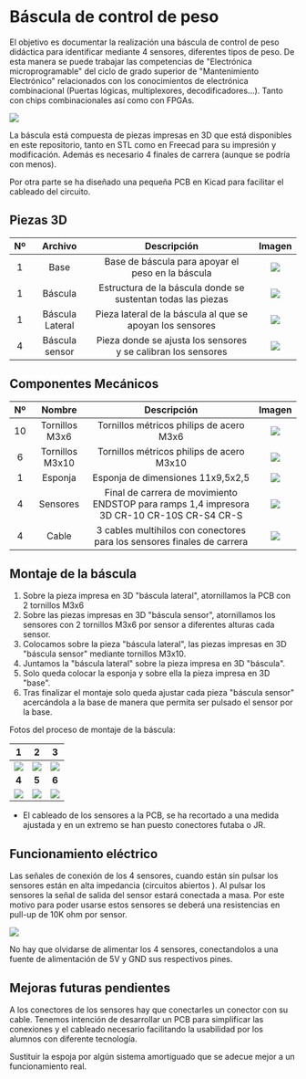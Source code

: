 # Báscula de control de peso

El objetivo es documentar la realización una báscula de control de peso didáctica para identificar mediante 4 sensores, diferentes tipos de peso. De esta manera se puede trabajar las competencias de "Electrónica microprogramable" del ciclo de grado superior de "Mantenimiento Electrónico" relacionados con los conocimientos de electrónica combinacional (Puertas lógicas, multiplexores, decodificadores...). Tanto con chips combinacionales así como con FPGAs.

![](.\Fotos\Bascula.jpg)

La báscula está compuesta de piezas impresas en 3D que está disponibles en este repositorio, tanto en STL como en Freecad para su impresión y modificación. Además es necesario 4 finales de carrera (aunque se podría con menos).

Por otra parte se ha diseñado una pequeña PCB en Kicad para facilitar el cableado del circuito.

## Piezas 3D

|  Nº  |     Archivo     |                         Descripción                          |                 Imagen                 |
| :--: | :-------------: | :----------------------------------------------------------: | :------------------------------------: |
|  1   |      Base       |      Base de báscula para apoyar el peso en la báscula       |         ![](.\Fotos\Base.png)          |
|  1   |     Báscula     | Estructura de la báscula donde se sustentan todas las piezas |     ![](.\Fotos\Bascula_v0.5.png)      |
|  1   | Báscula Lateral |  Pieza lateral de la báscula al que se apoyan los sensores   | ![](.\Fotos\Bascula_Lateral_v0.10.png) |
|  4   | Báscula sensor  | Pieza donde se ajusta los sensores y se calibran los sensores |  ![](.\Fotos\Bascula_sensor_v0.9.png)  |



## Componentes Mecánicos

|  Nº  |     Nombre      |                         Descripción                          |             Imagen             |
| :--: | :-------------: | :----------------------------------------------------------: | :----------------------------: |
|  10  | Tornillos M3x6  |           Tornillos métricos philips de acero M3x6           | ![](.\Fotos\Tornillo_M3x6.jpg) |
|  6   | Tornillos M3x10 |          Tornillos métricos philips de acero M3x10           | ![](.\Fotos\Tornill_M3x10.jpg) |
|  1   |     Esponja     |              Esponja de dimensiones 11x9,5x2,5               |    ![](.\Fotos\Esponja.png)    |
|  4   |    Sensores     | Final de carrera de movimiento ENDSTOP para ramps 1,4 impresora 3D CR-10 CR-10S CR-S4 CR-S | ![](.\Fotos\Final_Carrera.jpg) |
|  4   |      Cable      | 3 cables multihilos con conectores para los sensores finales de carrera |     ![](.\Fotos\Cable.jpg)     |

## Montaje de la báscula

1. Sobre la pieza impresa en 3D "báscula lateral", atornillamos la PCB con 2 tornillos M3x6
2. Sobre las piezas impresas en 3D "báscula sensor", atornillamos los sensores con 2 tornillos M3x6 por sensor a diferentes alturas cada sensor.
3. Colocamos sobre la pieza "báscula lateral", las piezas impresas en 3D "báscula sensor" mediante tornillos M3x10.
4. Juntamos la "báscula lateral" sobre la pieza impresa en 3D "báscula".
5. Solo queda colocar la esponja y sobre ella la pieza impresa en 3D "base".
6. Tras finalizar el montaje solo queda ajustar cada pieza "báscula sensor" acercándola a la base de manera que permita ser pulsado el sensor por la base.

Fotos del proceso de montaje de la báscula:

|                  1                   |                  2                   |                  3                   |
| :----------------------------------: | :----------------------------------: | :----------------------------------: |
| ![](.\Fotos\IMG_20190724_121246.jpg) | ![](.\Fotos\IMG_20190724_122831.jpg) | ![](.\Fotos\IMG_20190724_122258.jpg) |
|                **4**                 |                **5**                 |                **6**                 |
| ![](.\Fotos\IMG_20190724_122724.jpg) | ![](.\Fotos\IMG_20190726_132925.jpg) | ![](.\Fotos\IMG_20190726_132832.jpg) |

* El cableado de los sensores a la PCB, se ha recortado a una medida ajustada y en un extremo se han puesto conectores futaba o JR.



## Funcionamiento eléctrico

Las señales de conexión de los 4 sensores, cuando están sin pulsar los sensores están en alta impedancia (circuitos abiertos ). Al pulsar los sensores la señal de salida del sensor estará conectada a masa. Por este motivo para poder usarse estos sensores se deberá una resistencias en pull-up de 10K ohm por sensor.

![](.\Fotos\resistencia-pull-up-down-e1435659241597.png)

No hay que olvidarse de alimentar los 4 sensores, conectandolos a una fuente de alimentación de 5V y GND sus respectivos pines.

## Mejoras futuras pendientes

A los conectores de los sensores hay que conectarles un conector con su cable. Tenemos intención de desarrollar un PCB para simplificar las conexiones y el cableado necesario facilitando la usabilidad por los alumnos con diferente tecnología.

Sustituir la espoja por algún sistema amortiguado que se adecue mejor a un funcionamiento real.
